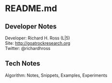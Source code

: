 #  README.md

##  Developer Notes

Developer: 	            Richard H. Ross (L|5)<br />
Site: 					http://goatrockresearch.org<br />
Twitter: 				@richardhross<br />

##  Tech Notes

Algorithm: Notes, Snippets, Examples, Experiments
